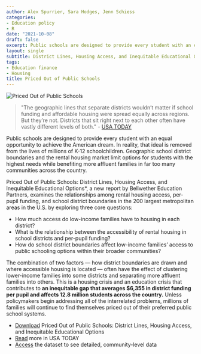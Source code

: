 ```yaml
---
author: Alex Spurrier, Sara Hodges, Jenn Schiess
categories:
- Education policy
- R
date: "2021-10-08"
draft: false
excerpt: Public schools are designed to provide every student with an equal opportunity to achieve the American dream. In reality, that ideal is removed from the lives of millions of K-12 schoolchildren. Geographic school district boundaries and the rental housing market limit options for students with the highest needs while benefiting more affluent families in far too many communities across the country.
layout: single
subtitle: District Lines, Housing Access, and Inequitable Educational Options
tags:
- Education finance
- Housing
title: Priced Out of Public Schools
---
```


![Priced Out of Public Schools](priced-out-cover.png)

> "The geographic lines that separate districts wouldn’t matter if school funding and affordable housing were spread equally across regions. But they’re not. Districts that sit right next to each other often have vastly different levels of both." - [USA TODAY](https://www.usatoday.com/in-depth/news/education/2021/10/07/school-district-education-inequity-gerrymandering/5914233001/)

Public schools are designed to provide every student with an equal opportunity to achieve the American dream. In reality, that ideal is removed from the lives of millions of K-12 schoolchildren. Geographic school district boundaries and the rental housing market limit options for students with the highest needs while benefiting more affluent families in far too many communities across the country.

Priced Out of Public Schools: District Lines, Housing Access, and Inequitable Educational Options*, a new report by Bellwether Education Partners, examines the relationships among rental housing access, per-pupil funding, and school district boundaries in the 200 largest metropolitan areas in the U.S. by exploring three core questions:

- How much access do low-income families have to housing in each district?
- What is the relationship between the accessibility of rental housing in school districts and per-pupil funding?
- How do school district boundaries affect low-income families’ access to public schooling options within their broader communities?

The combination of two factors — how district boundaries are drawn and where accessible housing is located — often have the effect of clustering lower-income families into some districts and separating more affluent families into others. This is a housing crisis and an education crisis that contributes to **an inequitable gap that averages $6,355 in district funding per pupil and affects 12.8 million students across the country.** Unless policymakers begin addressing all of the interrelated problems, millions of families will continue to find themselves priced out of their preferred public school systems. 

- [Download](https://bellwethereducation.org/sites/default/files/Bellwether_PricedOutofPublicSchools-EDB_1021_Final.pdf) Priced Out of Public Schools: District Lines, Housing Access, and Inequitable Educational Options
- [Read](https://www.usatoday.com/in-depth/news/education/2021/10/07/school-district-education-inequity-gerrymandering/5914233001/) more in USA TODAY
- [Access](https://docs.google.com/spreadsheets/d/1sFvhp3fl-2c_yyMwUOXbnVWsr06ZoD2hSFmcZfxvldY/edit#gid=1716708341) the dataset to see detailed, community-level data
